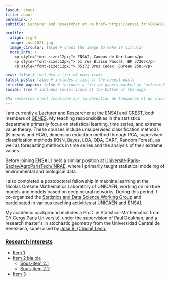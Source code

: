 ```yaml
---
layout: about
title: about
permalink: /
subtitle: Lecturer and Researcher at <a href='https://ensai.fr'>ENSAI</a> - <a href='https://crest.science'>CREST</a>.

profile:
  align: right
  image: jose2021.jpg
  image_circular: false # crops the image to make it circular
  more_info: >
    <p style="font-size:12px;"> ENSAI, Campus de Ker Lann</p>
    <p style="font-size:12px;"> 51 rue Blaise Pascal, BP 37203</p>
    <p style="font-size:12px;"> 35172 Bruz Cedex. Bureau 258.</p>

news: false # includes a list of news items
latest_posts: false # includes a list of the newest posts
selected_papers: false # includes a list of papers marked as "selected={true}"
social: true # includes social icons at the bottom of the page 

#Ma recherche s'est focalisée sur la détection de tendances et de clusters dans les valeurs extrêmes de processus spatio-temporels, avec une application spécifique au changement climatique. Mes expériences d'enseignement incluent aussi des postes d'ATER à l'Institut Galilée, Université Sorbonne Paris Nord et à l'EPISEN ainsi qu'
---
```


I am currently a Lecturer and Researcher at the <a href='https://ensai.fr'>ENSAI</a> and <a href='https://crest.science'>CREST</a>, both members of <a href='https://www.groupe-genes.fr'>GENES</a>. My teaching responsibilities in the statistics department primarily focus on statistical learning, time series, and extreme value theory. These courses include unsupervised classification methods (K-means and HCA), dimension reduction method through PCA, supervised classification methods (KNN, Bayes, LDA, QDA, CART, Random Forest), as well as forecasting methods in time series and the analysis of their extreme values.

Before joining ENSAI, I held a similar position at <a href='https://mia-ps.inrae.fr'>Université Paris-Saclay/AgroParisTech/INRAE</a>, where I primarily taught statistical modeling of environmental and biological data.

I also completed a postdoctoral fellowship in machine learning at the Nicolas Oresme Mathematics Laboratory of UNICAEN, working on mixture models and models based on deep neural networks. During this period, I co-organized the <a href='https://www.lmno.cnrs.fr/seminaires/statprobasdonnees'>Statistics and Data Science Working Group</a> and participated in various teaching activities at UNICAEN and ENSAI.

My academic background includes a Ph.D. in Statistics-Mathematics from <a href='https://www.cyu.fr'>CY Cergy Paris Université</a>, under the supervision of <a href='https://doukhan.perso.cyu.fr'>Paul Doukhan</a>, and a research master's in stochastic geometry from the Universidad Central de Venezuela, supervised by <a href='https://scholar.google.com/citations?user=9pjGAFoAAAAJ&hl=fr'>José R. (Chichi) León.



### Research Interests
* Item 1
* Item 2 bla bla 
  * Sous-item 2.1
  * Sous-item 2.2
* Item 3


